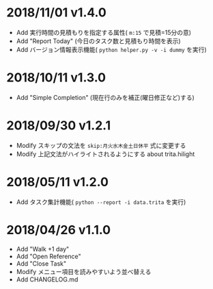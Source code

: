 
# 2018/11/01 v1.4.0
- Add 実行時間の見積もりを指定する属性( `m:15` で見積=15分の意)
- Add "Report Today" (今日のタスク数と見積もり時間を表示)
- Add バージョン情報表示機能( `python helper.py -v -i dummy` を実行)

# 2018/10/11 v1.3.0
- Add "Simple Completion" (現在行のみを補正(曜日修正など)する)

# 2018/09/30 v1.2.1
- Modify スキップの文法を `skip:月火水木金土日休平` 式に変更する
- Modify 上記文法がハイライトされるようにする about trita.hilight

# 2018/05/11 v1.2.0
- Add タスク集計機能( `python --report -i data.trita` を実行)

# 2018/04/26 v1.1.0
- Add "Walk +1 day"
- Add "Open Reference"
- Add "Close Task"
- Modify メニュー項目を読みやすいよう並べ替える
- Add CHANGELOG.md
